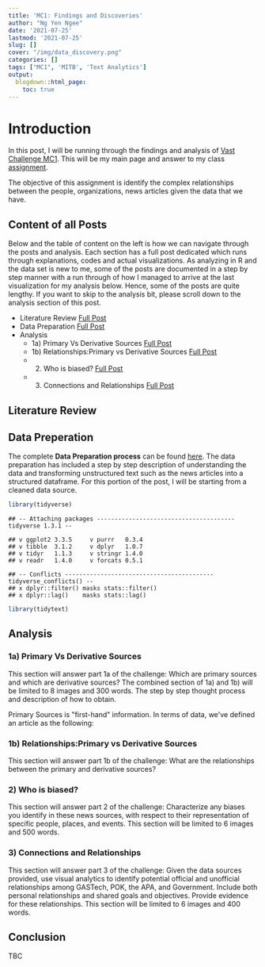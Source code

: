 ```yaml
---
title: 'MC1: Findings and Discoveries'
author: "Ng Yen Ngee"
date: '2021-07-25'
lastmod: '2021-07-25'
slug: []
cover: "/img/data_discovery.png"
categories: []
tags: ["MC1", 'MITB', 'Text Analytics']
output:
  blogdown::html_page: 
    toc: true
---
```


# Introduction 
In this post, I will be running through the findings and analysis of [Vast Challenge MC1](https://vast-challenge.github.io/2021/MC1.html). This will be my main page and answer to my class [assignment](https://isss608.netlify.app/assignment.html). 

The objective of this assignment is identify the complex relationships between the people, organizations, news articles given the data that we have. 


## Content of all Posts 

Below and the table of content on the left is how we can navigate through the posts and analysis. Each section has a full post dedicated which runs through explanations, codes and actual visualizations. As analyzing in R and the data set is new to me, some of the posts are documented in a step by step manner with a run through of how I managed to arrive at the last visualization for my analysis below. Hence, some of the posts are quite lengthy. If you want to skip to the analysis bit, please scroll down to the analysis section of this post. 

* Literature Review [Full Post](https://yenngee-dataviz.netlify.app/post/2021-07-17-mc1-literature-review/)
* Data Preparation [Full Post](https://yenngee-dataviz.netlify.app/post/2021-07-11-mc1-data-preperation/)
* Analysis 
  * 1a) Primary Vs Derivative Sources [Full Post](https://yenngee-dataviz.netlify.app/post/2021-07-15-mc1-primary-vs-derivative-sources/)
  * 1b) Relationships:Primary vs Derivative Sources [Full Post](https://yenngee-dataviz.netlify.app/post/2021-07-15-mc1-explore-relationships-between-articles/)
  * 2) Who is biased? [Full Post](https://yenngee-dataviz.netlify.app/post/2021-07-16-mc1-who-is-bias-to-whom/)
  * 3) Connections and Relationships [Full Post](https://yenngee-dataviz.netlify.app/post/2021-07-20-mc1-connections-revealed/)

## Literature Review 



## Data Preperation
The complete **Data Preparation process** can be found [here](https://yenngee-dataviz.netlify.app/post/2021-07-11-mc1-data-preperation/). The data preparation has included a step by step description of understanding the data and transforming unstructured text such as the news articles into a structured dataframe. For this portion of the post, I will be starting from a cleaned data source. 


```r
library(tidyverse)
```

```
## -- Attaching packages --------------------------------------- tidyverse 1.3.1 --
```

```
## v ggplot2 3.3.5     v purrr   0.3.4
## v tibble  3.1.2     v dplyr   1.0.7
## v tidyr   1.1.3     v stringr 1.4.0
## v readr   1.4.0     v forcats 0.5.1
```

```
## -- Conflicts ------------------------------------------ tidyverse_conflicts() --
## x dplyr::filter() masks stats::filter()
## x dplyr::lag()    masks stats::lag()
```

```r
library(tidytext)
```

## Analysis
### 1a) Primary Vs Derivative Sources 
This section will answer part 1a of the challenge: Which are primary sources and which are derivative sources?
The combined section of 1a) and 1b) will be limited to 8 images and 300 words. The step by step thought process and description of how to obtain.

Primary Sources is "first-hand" information. In terms of data, we've defined an article as the following: 
 



### 1b) Relationships:Primary vs Derivative Sources
This section will answer part 1b of the challenge: What are the relationships between the primary and derivative sources?



### 2) Who is biased? 
This section will answer part 2 of the challenge: Characterize any biases you identify in these news sources, with respect to their representation of specific people, places, and events. 
This section will be limited to 6 images and 500 words.




### 3) Connections and Relationships 
This section will answer part 3 of the challenge: Given the data sources provided, use visual analytics to identify potential official and unofficial relationships among GASTech, POK, the APA, and Government. Include both personal relationships and shared goals and objectives. Provide evidence for these relationships. 
This section will be limited to 6 images and 400 words.


## Conclusion 

TBC

